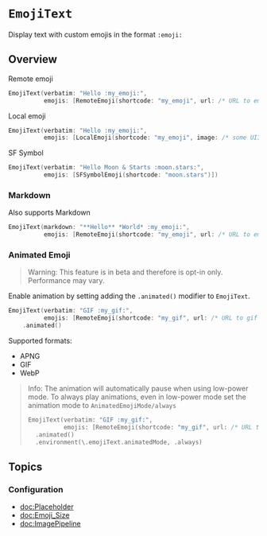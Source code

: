 # ``EmojiText``

Display text with custom emojis in the format `:emoji:`

## Overview

Remote emoji

```swift
EmojiText(verbatim: "Hello :my_emoji:",
          emojis: [RemoteEmoji(shortcode: "my_emoji", url: /* URL to emoji */)])
```

Local emoji

```swift
EmojiText(verbatim: "Hello :my_emoji:",
          emojis: [LocalEmoji(shortcode: "my_emoji", image: /* some UIImage or NSImage */)])
```

SF Symbol

```swift
EmojiText(verbatim: "Hello Moon & Starts :moon.stars:",
          emojis: [SFSymbolEmoji(shortcode: "moon.stars")])
```

### Markdown

Also supports Markdown

```swift
EmojiText(markdown: "**Hello** *World* :my_emoji:",
          emojis: [RemoteEmoji(shortcode: "my_emoji", url: /* URL to emoji */)])
```

### Animated Emoji

> Warning:
> This feature is in beta and therefore is opt-in only. Performance may vary.

Enable animation by setting adding the `.animated()` modifier to `EmojiText`.

```swift
EmojiText(verbatim: "GIF :my_gif:",
          emojis: [RemoteEmoji(shortcode: "my_gif", url: /* URL to gif */)])
    .animated()
```

Supported formats:

- APNG
- GIF
- WebP

> Info:
> The animation will automatically pause when using low-power mode. To always play animations, even in low-power mode set the animation mode to ``AnimatedEmojiMode/always``
> 
> ```swift
> EmojiText(verbatim: "GIF :my_gif:",
>           emojis: [RemoteEmoji(shortcode: "my_gif", url: /* URL to gif */)])
>   .animated()
>   .environment(\.emojiText.animatedMode, .always)
> ```

## Topics

### Configuration

- <doc:Placeholder>
- <doc:Emoji_Size>
- <doc:ImagePipeline>
